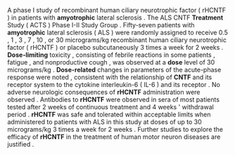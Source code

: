 A phase I study of recombinant human ciliary neurotrophic factor ( rHCNTF ) in patients with **amyotrophic** lateral sclerosis . The ALS CNTF **Treatment** Study ( ACTS ) Phase I-II Study Group . Fifty-seven patients with **amyotrophic** lateral sclerosis ( ALS ) were randomly assigned to receive 0.5 , 1 , 3 , 7 , 10 , or 30 micrograms/kg recombinant human ciliary neurotrophic factor ( rHCNTF ) or placebo subcutaneously 3 times a week for 2 weeks . **Dose-limiting** toxicity , consisting of febrile reactions in some patients , fatigue , and nonproductive cough , was observed at a **dose** level of 30 micrograms/kg . **Dose-related** changes in parameters of the acute-phase response were noted , consistent with the relationship of **CNTF** and its receptor system to the cytokine interleukin-6 ( IL-6 ) and its receptor . No adverse neurologic consequences of **rHCNTF** administration were observed . Antibodies to **rHCNTF** were observed in sera of most patients tested after 2 weeks of continuous treatment and 4 weeks ' withdrawal period . **rHCNTF** was safe and tolerated within acceptable limits when administered to patients with ALS in this study at doses of up to 30 micrograms/kg 3 times a week for 2 weeks . Further studies to explore the efficacy of **rHCNTF** in the treatment of human motor neuron diseases are justified . 